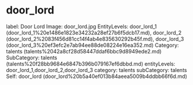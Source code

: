 # door_lord

label: Door Lord
Image: door_lord.jpg
EntityLevels: door_lord_1 (door_lord_1%20e1486e1823e34232a28ef27b6f5dcb17.md), door_lord_2 (door_lord_2%2083f456d81cc14f4ab4e835630292b45f.md), door_lord_3 (door_lord_3%20ef3efc2e7ab94ee88de08224e16ea352.md)
Category: talents (talents%2042a8cf28d58447ddaf6bbc9d8949ede2.md)
SubCategory: talents (talents%20f28bb9684e6847b396b079167ef6dbbd.md)
entityLevels: door_lord_1,door_lord_2,door_lord_3
category: talents
subCategory: talents
Self: door_lord (door_lord%20b5a40ef013b84aeea5009b4ddbb66f6d.md)

[](Untitled%20778c1d2dce3f41d2b2ed734271401f50.md)